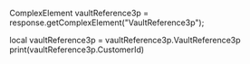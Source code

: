 ComplexElement vaultReference3p = response.getComplexElement("VaultReference3p");


local vaultReference3p = vaultReference3p.VaultReference3p
print(vaultReference3p.CustomerId)

